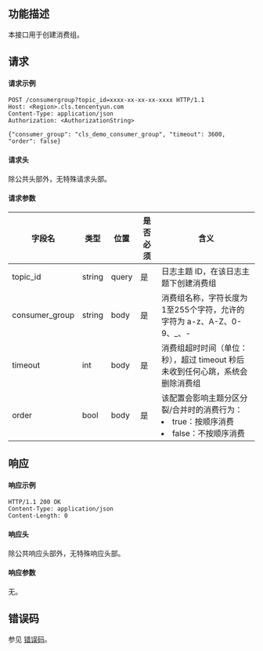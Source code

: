## 功能描述

本接口用于创建消费组。

## 请求

#### 请求示例

```shell
POST /consumergroup?topic_id=xxxx-xx-xx-xx-xxxx HTTP/1.1
Host: <Region>.cls.tencentyun.com
Content-Type: application/json
Authorization: <AuthorizationString>

{"consumer_group": "cls_demo_consumer_group", "timeout": 3600, "order": false}
```

#### 请求头

除公共头部外，无特殊请求头部。

#### 请求参数

| 字段名         | 类型   | 位置  | 是否必须 | 含义                                                         |
| -------------- | ------ | ----- | -------- | ------------------------------------------------------------ |
| topic_id       | string | query | 是       | 日志主题 ID，在该日志主题下创建消费组                        |
| consumer_group | string | body  | 是       | 消费组名称，字符长度为1至255个字符，允许的字符为 a-z、A-Z、0-9、_、- |
| timeout        | int    | body  | 是       | 消费组超时时间（单位：秒），超过 timeout 秒后未收到任何心跳，系统会删除消费组 |
| order          | bool   | body  | 是       | 该配置会影响主题分区分裂/合并时的消费行为：<br><li>true：按顺序消费<br><li>false：不按顺序消费 |



## 响应

#### 响应示例

```shell
HTTP/1.1 200 OK
Content-Type: application/json
Content-Length: 0
```

#### 响应头

除公共响应头部外，无特殊响应头部。

#### 响应参数

无。

## 错误码

参见 [错误码](https://intl.cloud.tencent.com/document/product/614/12402)。
